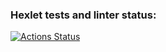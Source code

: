 ### Hexlet tests and linter status:
[![Actions Status](https://github.com/Tokimikichika/fullstack-javascript-project-11/actions/workflows/hexlet-check.yml/badge.svg)](https://github.com/Tokimikichika/fullstack-javascript-project-11/actions)